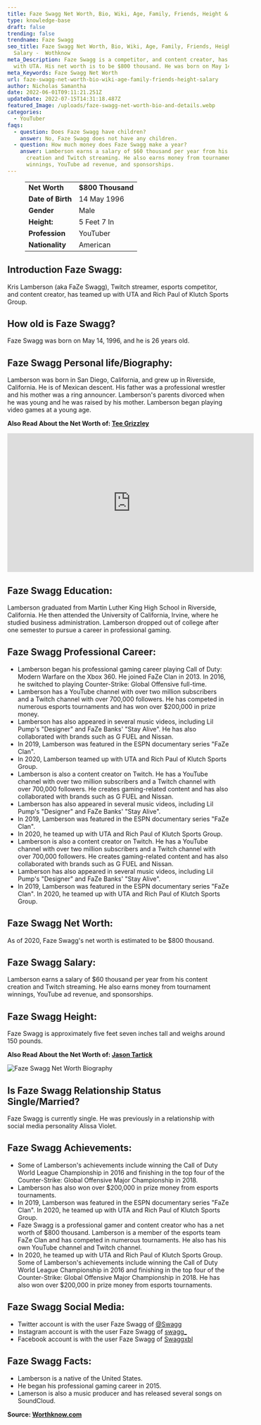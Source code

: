 ```yaml
---
title: Faze Swagg Net Worth, Bio, Wiki, Age, Family, Friends, Height & Salary
type: knowledge-base
draft: false
trending: false
trendname: Faze Swagg
seo_title: Faze Swagg Net Worth, Bio, Wiki, Age, Family, Friends, Height &
  Salary -  Wothknow
meta_Description: Faze Swagg is a competitor, and content creator, has teamed up
  with UTA. His net worth is to be $800 thousand. He was born on May 14, 1996.
meta_Keywords: Faze Swagg Net Worth
url: faze-swagg-net-worth-bio-wiki-age-family-friends-height-salary
author: Nicholas Samantha
date: 2022-06-01T09:11:21.251Z
updateDate: 2022-07-15T14:31:18.487Z
featured_Image: /uploads/faze-swagg-net-worth-bio-and-details.webp
categories:
  - YouTuber
faqs:
  - question: Does Faze Swagg have children?
    answer: No, Faze Swagg does not have any children.
  - question: How much money does Faze Swagg make a year?
    answer: Lamberson earns a salary of $60 thousand per year from his content
      creation and Twitch streaming. He also earns money from tournament
      winnings, YouTube ad revenue, and sponsorships.
---
```

<figure class="wp-block-table is-style-stripes">
  <table>
    <tbody>
      <tr>
        <td>
          <strong>Net Worth</strong>
        </td>
        <td>
          <strong>$800 Thousand</strong>
        </td>
      </tr>
      <tr>
        <td>
          <strong>Date of Birth</strong>
        </td>
        <td>14 May 1996</td>
      </tr>
      <tr>
        <td>
          <strong>Gender</strong>
        </td>
        <td>Male</td>
      </tr>
      <tr>
        <td>
          <strong>Height:</strong>
        </td>
        <td>5 Feet 7 In</td>
      </tr>
      <tr>
        <td>
          <strong>Profession</strong>
        </td>
        <td>YouTuber</td>
      </tr>
      <tr>
        <td>
          <strong>Nationality</strong>
        </td>
        <td>American</td>
      </tr>
    </tbody>
  </table>
</figure>

## **Introduction Faze Swagg:**

Kris Lamberson (aka FaZe Swagg), Twitch streamer, esports competitor, and content creator, has teamed up with UTA and Rich Paul of Klutch Sports Group.

## **How old is Faze Swagg?**

Faze Swagg was born on May 14, 1996, and he is 26 years old.

## **Faze Swagg Personal life/Biography:**

Lamberson was born in San Diego, California, and grew up in Riverside, California. He is of Mexican descent. His father was a professional wrestler and his mother was a ring announcer. Lamberson's parents divorced when he was young and he was raised by his mother. Lamberson began playing video games at a young age.

**Also Read About the Net Worth of: <a href="https://worthknow.com/tee-grizzley-net-worth-bio-age-family-friends-height-salary/" target="_blank" rel="noopener">Tee Grizzley</a>**

<iframe width="560" height="315" src="https://www.youtube.com/embed/Fd8CF8B4yJI" title="YouTube video player" frameborder="0" allow="accelerometer; autoplay; clipboard-write; encrypted-media; gyroscope; picture-in-picture" allowfullscreen></iframe>

## **Faze Swagg Education:**

Lamberson graduated from Martin Luther King High School in Riverside, California. He then attended the University of California, Irvine, where he studied business administration. Lamberson dropped out of college after one semester to pursue a career in professional gaming.

## **Faze Swagg Professional Career:**

* Lamberson began his professional gaming career playing Call of Duty: Modern Warfare on the Xbox 360. He joined FaZe Clan in 2013. In 2016, he switched to playing Counter-Strike: Global Offensive full-time.
* Lamberson has a YouTube channel with over two million subscribers and a Twitch channel with over 700,000 followers. He has competed in numerous esports tournaments and has won over $200,000 in prize money.
* Lamberson has also appeared in several music videos, including Lil Pump's "Designer" and FaZe Banks' "Stay Alive". He has also collaborated with brands such as G FUEL and Nissan.
* In 2019, Lamberson was featured in the ESPN documentary series "FaZe Clan".
* In 2020, Lamberson teamed up with UTA and Rich Paul of Klutch Sports Group.
* Lamberson is also a content creator on Twitch. He has a YouTube channel with over two million subscribers and a Twitch channel with over 700,000 followers. He creates gaming-related content and has also collaborated with brands such as G FUEL and Nissan.
* Lamberson has also appeared in several music videos, including Lil Pump's "Designer" and FaZe Banks' "Stay Alive".
* In 2019, Lamberson was featured in the ESPN documentary series "FaZe Clan". 
* In 2020, he teamed up with UTA and Rich Paul of Klutch Sports Group.
* Lamberson is also a content creator on Twitch. He has a YouTube channel with over two million subscribers and a Twitch channel with over 700,000 followers. He creates gaming-related content and has also collaborated with brands such as G FUEL and Nissan.
* Lamberson has also appeared in several music videos, including Lil Pump's "Designer" and FaZe Banks' "Stay Alive".
* In 2019, Lamberson was featured in the ESPN documentary series "FaZe Clan". In 2020, he teamed up with UTA and Rich Paul of Klutch Sports Group.

## **Faze Swagg Net Worth:**

As of 2020, Faze Swagg's net worth is estimated to be $800 thousand.

## Faze Swagg Salary:

Lamberson earns a salary of $60 thousand per year from his content creation and Twitch streaming. He also earns money from tournament winnings, YouTube ad revenue, and sponsorships.

## **Faze Swagg Height:**

Faze Swagg is approximately five feet seven inches tall and weighs around 150 pounds.

**Also Read About the Net Worth of: <a href="https://worthknow.com/jason-tartick-net-worth-bio-wiki-age-family-friends-height-salary/" target="_blank" rel="noopener">Jason Tartick</a>**

![Faze Swagg Net Worth Biography](/uploads/faze-swagg-net-worth-.webp)

## **Is Faze Swagg Relationship Status Single/Married?**

Faze Swagg is currently single. He was previously in a relationship with social media personality Alissa Violet.

## **Faze Swagg Achievements:**

* Some of Lamberson's achievements include winning the Call of Duty World League Championship in 2016 and finishing in the top four of the Counter-Strike: Global Offensive Major Championship in 2018.
* Lamberson has also won over $200,000 in prize money from esports tournaments.
* In 2019, Lamberson was featured in the ESPN documentary series "FaZe Clan". In 2020, he teamed up with UTA and Rich Paul of Klutch Sports Group.
* Faze Swagg is a professional gamer and content creator who has a net worth of $800 thousand. Lamberson is a member of the esports team FaZe Clan and has competed in numerous tournaments. He also has his own YouTube channel and Twitch channel.
* In 2020, he teamed up with UTA and Rich Paul of Klutch Sports Group. Some of Lamberson's achievements include winning the Call of Duty World League Championship in 2016 and finishing in the top four of the Counter-Strike: Global Offensive Major Championship in 2018. He has also won over $200,000 in prize money from esports tournaments.

## **Faze Swagg Social Media:**

* Twitter account is with the user Faze Swagg of <a href="https://twitter.com/Swagg" target="_blank" rel="nofollow" rel="noopener">@Swagg</a>
* Instagram account is with the user Faze Swagg of <a href="https://www.instagram.com/swagg_/" target="_blank" rel="nofollow" rel="noopener">swagg_</a>
* Facebook account is with the user Faze Swagg of <a href="https://www.facebook.com/SwaggXBL/" target="_blank" rel="nofollow" rel="noopener">Swaggxbl</a>

## **Faze Swagg Facts:**

* Lamberson is a native of the United States.
* He began his professional gaming career in 2015.
* Lamerson is also a music producer and has released several songs on SoundCloud.

**Source: <a href="https://worthknow.com/" target="_blank" rel="noopener">Worthknow.com</a>**